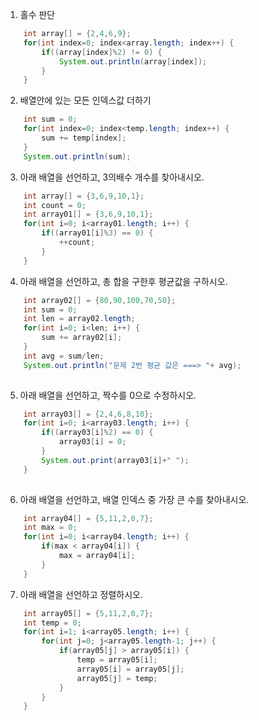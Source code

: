 1. 홀수 판단
```java
    int array[] = {2,4,6,9};
    for(int index=0; index<array.length; index++) {
        if((array[index]%2) != 0) {
            System.out.println(array[index]);
        }
    }
```
2. 배열안에 있는 모든 인덱스값 더하기
```java
    int sum = 0;
	for(int index=0; index<temp.length; index++) {
		sum += temp[index];
	}
    System.out.println(sum);
```

3. 아래 배열을 선언하고, 3의배수 개수를 찾아내시오.
```java
    int array[] = {3,6,9,10,1};
    int count = 0;
	int array01[] = {3,6,9,10,1}; 
	for(int i=0; i<array01.length; i++) {
		if((array01[i]%3) == 0) {
			++count;
		}
	}

```
4. 아래 배열을 선언하고, 총 합을 구한후 평균값을 구하시오.
```java
    int array02[] = {80,90,100,70,50};
	int sum = 0;
	int len = array02.length;
	for(int i=0; i<len; i++) {
		sum += array02[i];
	}
	int avg = sum/len;
	System.out.println("문제 2번 평균 값은 ===> "+ avg);
    
```
5. 아래 배열을 선언하고, 짝수를 0으로 수정하시오.
```java
    int array03[] = {2,4,6,8,10};
	for(int i=0; i<array03.length; i++) {
		if((array03[i]%2) == 0) {
			array03[i] = 0;
		}
		System.out.print(array03[i]+" ");
	}
    
```

6. 아래 배열을 선언하고, 배열 인덱스 중 가장 큰 수를 찾아내시오.
```java
    int array04[] = {5,11,2,0,7}; 
	int max = 0;
	for(int i=0; i<array04.length; i++) {
		if(max < array04[i]) {
			max = array04[i];
		}
	}

```
7. 아래 배열을 선언하고 정렬하시오.
```java
    int array05[] = {5,11,2,0,7};
    int temp = 0;
    for(int i=1; i<array05.length; i++) {
        for(int j=0; j<array05.length-1; j++) {
            if(array05[j] > array05[i]) {
                temp = array05[i];
                array05[i] = array05[j];
                array05[j] = temp;
            }
        }
    }
```